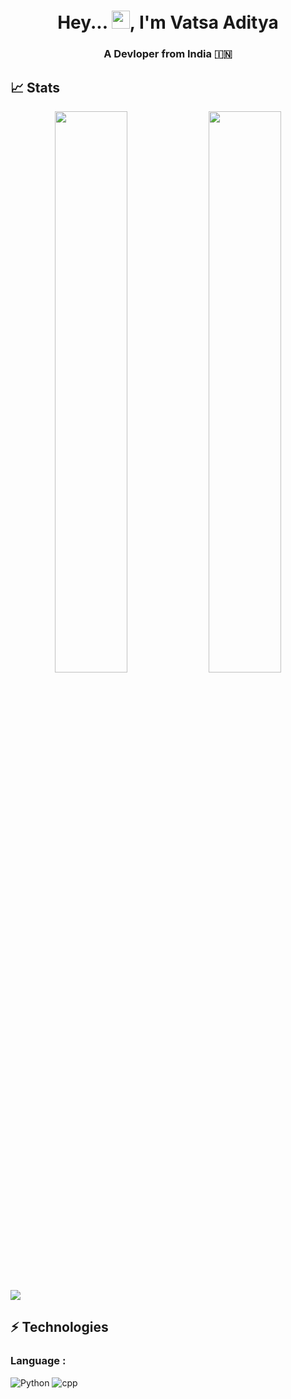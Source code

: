 <h1 align="center">Hey... <img src="https://github.com/TheDudeThatCode/TheDudeThatCode/blob/master/Assets/Hi.gif" width="29">, I'm Vatsa Aditya </h1>
<h3 align="center">A Devloper from India 🇮🇳 </h3>

## 📈 Stats
<p align="center">
	
  <img width="48%" src="https://github-readme-stats.vercel.app/api?username=Vatsa&show_icons=true&theme=tokyonight" />
  <img width="48%" src="https://github-readme-streak-stats.herokuapp.com/?user=spector-0110&theme=tokyonight" />
</p>



<img src="https://activity-graph.herokuapp.com/graph?username=spector-0110&bg_color=0f2d3d&color=1cadfb&line=1cadfb&point=1cadfb&area=true&hide_border=true">

## ⚡ Technologies

### Language :
![Python](https://img.shields.io/badge/-Python-black?style=flat-square&logo=Python)
![cpp](https://img.shields.io/badge/-C++-black?style=flat-square&logo=cpp)


